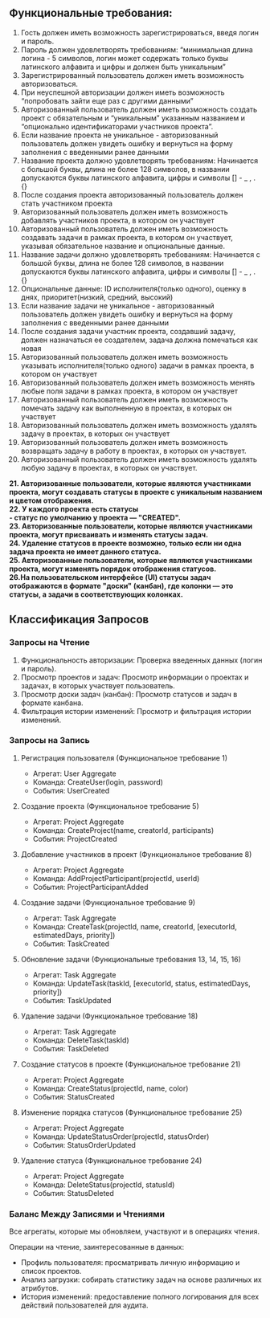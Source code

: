 ## Функциональные требования:
1. Гость должен иметь возможность зарегистрироваться, введя логин и пароль.
2. Пароль должен удовлетворять требованиям: “минимальная длина логина - 5 символов, логин может содержать только буквы латинского алфавита и цифры и должен быть уникальным”
3. Зарегистрированный пользователь должен иметь возможность авторизоваться.
4. При неуспешной авторизации должен иметь возможность “попробовать зайти еще раз с другими данными”
5. Авторизованный пользователь должен иметь возможность создать проект с обязательным и “уникальным” указанным названием и “опционально идентификаторами участников проекта”.
6. Если название проекта не уникальное - авторизованный пользователь должен увидеть ошибку и вернуться на форму заполнения с введенными ранее данными
7. Название проекта должно удовлетворять требованиям: Начинается с большой буквы, длина не более 128 символов, в названии допускаются буквы латинского алфавита, цифры и символы [] - _ , . {} 
8. После создания проекта авторизованный пользователь должен стать участником проекта
9. Авторизованный пользователь должен иметь возможность добавлять участников проекта, в котором он участвует
10. Авторизованный пользователь должен иметь возможность создавать задачи в рамках проекта, в котором он участвует, указывая обязательное название и опциональные данные.
11. Название задачи должно удовлетворять требованиям: Начинается с большой буквы, длина не более 128 символов, в названии допускаются буквы латинского алфавита, цифры и символы [] - _ , . {} 
12. Опциональные данные: ID исполнителя(только одного), оценку в днях, приоритет(низкий, средний, высокий)
13. Если название задачи не уникальное - авторизованный пользователь должен увидеть ошибку и вернуться на форму заполнения с введенными ранее данными
14. После создания задачи участник проекта, создавший задачу, должен назначаться ее создателем, задача должна помечаться как новая
15. Авторизованный пользователь должен иметь возможность указывать исполнителя(только одного) задачи в рамках проекта, в котором он участвует
16. Авторизованный пользователь должен иметь возможность менять любые поля задачи в рамках проекта, в котором он участвует
17. Авторизованный пользователь должен иметь возможность помечать задачу как выполненную в проектах, в которых он участвует
18. Авторизованный пользователь должен иметь возможность удалять задачу в проектах, в которых он участвует
19. Авторизованный пользователь должен иметь возможность возвращать задачу в работу в проектах, в которых он участвует.
20. Авторизованный пользователь должен иметь возможность удалять любую задачу в проектах, в которых он участвует.

**21. Авторизованные пользователи, которые являются участниками проекта, могут создавать статусы в проекте с уникальным названием и цветом отображения. \
22. У каждого проекта есть статусы \
    - статус по умолчанию у проекта — "CREATED". \
23. Авторизованные пользователи, которые являются участниками проекта, могут присваивать и изменять статусы задач. \
24. Удаление статусов в проекте возможно, только если ни одна задача проекта не имеет данного статуса. \
25. Авторизованные пользователи, которые являются участниками проекта, могут изменять порядок отображения статусов. \
26.На пользовательском интерфейсе (UI) статусы задач отображаются в формате "доски" (канбан), где колонки — это статусы, а задачи в соответствующих колонках.**


## Классификация Запросов
### Запросы на Чтение

1. Функциональность авторизации: Проверка введенных данных (логин и пароль).
2. Просмотр проектов и задач: Просмотр информации о проектах и задачах, в которых участвует пользователь.
3. Просмотр доски задач (канбан): Просмотр статусов и задач в формате канбана.
4. Фильтрация истории изменений: Просмотр и фильтрация истории изменений.

### Запросы на Запись

1. Регистрация пользователя (Функциональное требование 1)
   - Агрегат: User Aggregate
   - Команда: CreateUser(login, password)
   - События: UserCreated

2. Создание проекта (Функциональное требование 5)
   - Агрегат: Project Aggregate
   - Команда: CreateProject(name, creatorId, participants)
   - События: ProjectCreated

3. Добавление участников в проект (Функциональное требование 8)
   - Агрегат: Project Aggregate
   - Команда: AddProjectParticipant(projectId, userId)
   - События: ProjectParticipantAdded

4. Создание задачи (Функциональное требование 9)
   - Агрегат: Task Aggregate
   - Команда: CreateTask(projectId, name, creatorId, [executorId, estimatedDays, priority])
   - События: TaskCreated

5. Обновление задачи (Функциональные требования 13, 14, 15, 16)
   - Агрегат: Task Aggregate
   - Команда: UpdateTask(taskId, [executorId, status, estimatedDays, priority])
   - События: TaskUpdated

6. Удаление задачи (Функциональное требование 18)
   - Агрегат: Task Aggregate
   - Команда: DeleteTask(taskId)
   - События: TaskDeleted

7. Создание статусов в проекте (Функциональное требование 21)
   - Агрегат: Project Aggregate
   - Команда: CreateStatus(projectId, name, color)
   - События: StatusCreated

8. Изменение порядка статусов (Функциональное требование 25)
   - Агрегат: Project Aggregate
   - Команда: UpdateStatusOrder(projectId, statusOrder)
   - События: StatusOrderUpdated

9. Удаление статуса (Функциональное требование 24)
   - Агрегат: Project Aggregate
   - Команда: DeleteStatus(projectId, statusId)
   - События: StatusDeleted

### Баланс Между Записями и Чтениями

Все агрегаты, которые мы обновляем, участвуют и в операциях чтения.

Операции на чтение, заинтересованные в данных:
- Профиль пользователя: просматривать личную информацию и список проектов.
- Анализ загрузки: собирать статистику задач на основе различных их атрибутов.
- История изменений: предоставление полного логирования для всех действий пользователей для аудита.
